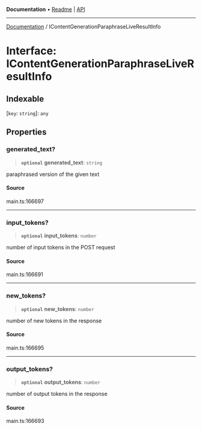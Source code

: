 **Documentation** • [Readme](../README.md) \| [API](../globals.md)

***

[Documentation](../README.md) / IContentGenerationParaphraseLiveResultInfo

# Interface: IContentGenerationParaphraseLiveResultInfo

## Indexable

 \[`key`: `string`\]: `any`

## Properties

### generated\_text?

> **`optional`** **generated\_text**: `string`

paraphrased version of the given text

#### Source

main.ts:166697

***

### input\_tokens?

> **`optional`** **input\_tokens**: `number`

number of input tokens in the POST request

#### Source

main.ts:166691

***

### new\_tokens?

> **`optional`** **new\_tokens**: `number`

number of new tokens in the response

#### Source

main.ts:166695

***

### output\_tokens?

> **`optional`** **output\_tokens**: `number`

number of output tokens in the response

#### Source

main.ts:166693
